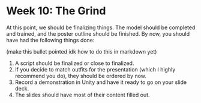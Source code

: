 # Week 10: The Grind

At this point, we should be finalizing things. The model should be completed and trained, and the poster outline should be finished. By now, you should have had the following things done:

(make this bullet pointed idk how to do this in markdown yet)
1. A script should be finalized or close to finalized.
2. If you decide to match outfits for the presentation (which I highly recommend you do), they should be ordered by now.
3. Record a demonstration in Unity and have it ready to go on your slide deck.
4. The slides should have most of their content filled out.